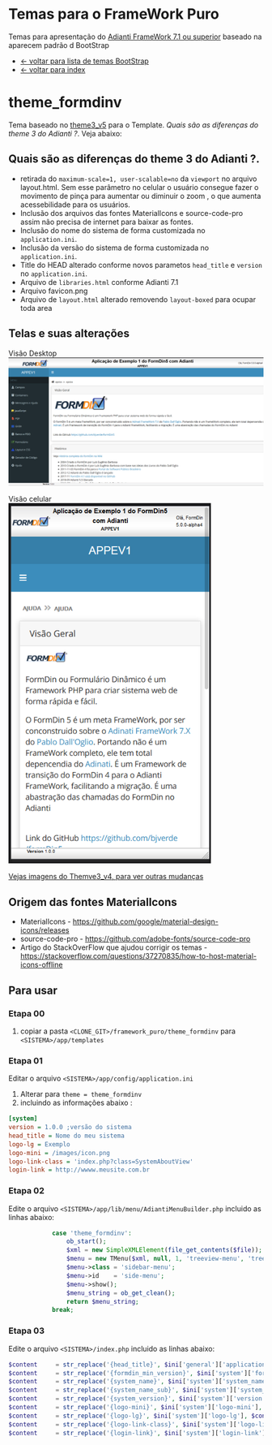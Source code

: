 # Temas para o FrameWork Puro
Temas para apresentação do [Adianti FrameWork 7.1 ou superior](https://www.adianti.com.br/) baseado na aparecem padrão d BootStrap

* [<- voltar para lista de temas BootStrap](../framework_puro.md)
* [<- voltar para index](../../README.md)


# theme_formdinv
Tema baseado no [theme3_v5](../bootstrap_theme3_v5.md) para o Template. *Quais são as diferenças do theme 3 do Adianti ?*. Veja abaixo:

## Quais são as diferenças do theme 3 do Adianti ?.
* retirada do `maximum-scale=1, user-scalable=no` da `viewport` no arquivo layout.html. Sem esse parâmetro no celular o usuário consegue fazer o movimento de pinça para aumentar ou diminuir o zoom , o que aumenta acessebilidade para os usuários.
* Inclusão dos arquivos das fontes MaterialIcons e source-code-pro assim não precisa de internet para baixar as fontes.
* Inclusão do nome do sistema de forma customizada no `application.ini`.
* Inclusão da versão do sistema de forma customizada no `application.ini`.
* Title do HEAD alterado conforme novos parametos `head_title` e `version` no `application.ini`.
* Arquivo de `libraries.html` conforme Adianti 7.1
* Arquivo favicon.png
* Arquivo de `layout.html` alterado removendo `layout-boxed` para ocupar toda area


## Telas e suas alterações
Visão Desktop
![Theme_formdin](../img/theme_formdinv.png)

Visão celular
<br><img src="../img/theme_formdinv_celular.png" width="400" />

[Vejas imagens do Themve3_v4, para ver outras mudanças](bootstrap_theme3_v4.md#theme3_v4)

## Origem das fontes MaterialIcons
* MaterialIcons - https://github.com/google/material-design-icons/releases
* source-code-pro - https://github.com/adobe-fonts/source-code-pro
* Artigo do StackOverFlow que ajudou corrigir os temas - https://stackoverflow.com/questions/37270835/how-to-host-material-icons-offline


## Para usar 

### Etapa 00

1. copiar a pasta `<CLONE_GIT>/framework_puro/theme_formdinv` para `<SISTEMA>/app/templates`

### Etapa 01 
Editar o arquivo `<SISTEMA>/app/config/application.ini`

1. Alterar para `theme = theme_formdinv`
1. incluindo as informações abaixo : 
```ini
[system]
version = 1.0.0 ;versão do sistema
head_title = Nome do meu sistema
logo-lg = Exemplo
logo-mini = /images/icon.png
logo-link-class = 'index.php?class=SystemAboutView'
login-link = http://wwww.meusite.com.br
```
### Etapa 02
Edite o arquivo `<SISTEMA>/app/lib/menu/AdiantiMenuBuilder.php` incluido as linhas abaixo:
```php
            case 'theme_formdinv':
                ob_start();
                $xml = new SimpleXMLElement(file_get_contents($file));
                $menu = new TMenu($xml, null, 1, 'treeview-menu', 'treeview', '');
                $menu->class = 'sidebar-menu';
                $menu->id    = 'side-menu';
                $menu->show();
                $menu_string = ob_get_clean();
                return $menu_string;
            break;
```

### Etapa 03
Edite o arquivo `<SISTEMA>/index.php` incluido as linhas abaixo:
```php
$content     = str_replace('{head_title}', $ini['general']['application'], $content);
$content     = str_replace('{formdin_min_version}', $ini['system']['formdin_min_version'], $content);
$content     = str_replace('{system_name}', $ini['system']['system_name'], $content);
$content     = str_replace('{system_name_sub}', $ini['system']['system_name_sub'], $content);
$content     = str_replace('{system_version}', $ini['system']['version'], $content);
$content     = str_replace('{logo-mini}', $ini['system']['logo-mini'], $content);
$content     = str_replace('{logo-lg}', $ini['system']['logo-lg'], $content);
$content     = str_replace('{logo-link-class}', $ini['system']['logo-link-class'], $content);
$content     = str_replace('{login-link}', $ini['system']['login-link'], $content);
```